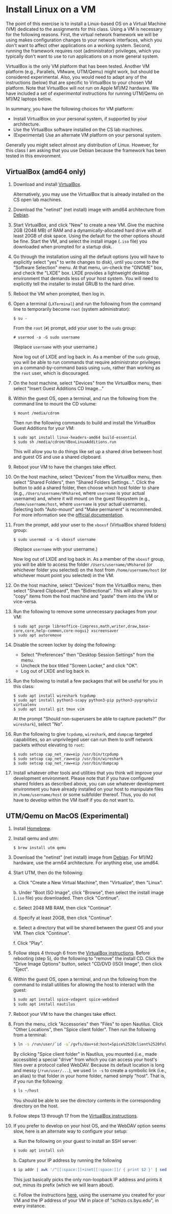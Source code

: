 # Install Linux on a VM

The point of this exercise is to install a Linux-based OS on a Virtual Machine
(VM) dedicated to the assignments for this class.  Using a VM is necessary for
the following reasons.  First, the virtual network framework we will be using
makes configuration changes to your network interfaces, which you don't want to
affect other applications on a working system.  Second, running the framework
requires root (administrator) privileges, which you typically don't want to use
to run applications on a more general system.

VirtualBox is the only VM platform that has been tested.  Another VM platform
(e.g., Parallels, VMware, UTM/Qemu) might work, but should be considered
experimental.  Also, you would need to adapt any of the instructions (below)
that are specific to VirtualBox to your chosen VM platform.  Note that
VirtualBox will not run on Apple M1/M2 hardware.  We have included a set of
_experimental_ instructions for running UTM/Qemu on M1/M2 laptops below.

In summary, you have the following choices for VM platform:

 - Install VirtualBox on your personal system, if supported by your
   architecture.
 - Use the VirtualBox software installed on the CS lab machines.
 - (Experimental) Use an alternate VM platform on your personal system.

Generally you might select almost any distribution of Linux.  However, for this
class I am asking that you use Debian because the framework has been tested in
this environment.


## VirtualBox (amd64 only)

1. Download and install
   [VirtualBox](https://www.virtualbox.org/wiki/Downloads).

   Alternatively, you may use the VirtualBox that is already installed on the
   CS open lab machines.

2. Download the "netinst" (net install) image with amd64 architecture from
   [Debian](https://www.debian.org/releases/stable/debian-installer/).

3. Start VirtualBox, and click "New" to create a new VM.  Give the machine 2GB
   (2048 MB) of RAM and a dynamically-allocated hard drive with at least 20GB
   of disk space.  Using the default for the other options should be fine.
   Start the VM, and select the install image (`.iso` file) you downloaded when
   prompted for a startup disk.

4. Go through the installation using all the default options (you will have to
   explicitly select "yes" to write changes to disk), until you come to the
   "Software Selection" menu.  At that menu, un-check the "GNOME" box, and
   check the "LXDE" box. LXDE provides a lightweight desktop environment that
   demands less of your host system.  You will need to explicitly tell the
   installer to install GRUB to the hard drive.

5. Reboot the VM when prompted, then log in.

6. Open a terminal (`LXTerminal`) and run the following from the command line
   to temporarily become `root` (system administrator):

   ```
   $ su -
   ```

   From the `root` (`#`) prompt, add your user to the `sudo` group:

   ```
   # usermod -a -G sudo username
   ```

   (Replace `username` with your username.)

   Now log out of LXDE and log back in.  As a member of the `sudo` group, you
   will be able to run commands that require administrator privileges on a
   command-by-command basis using `sudo`, rather than working as the `root`
   user, which is discouraged.

7. On the host machine, select "Devices" from the VirtualBox menu, then select
   "Insert Guest Additions CD Image..."

8. Within the guest OS, open a terminal, and run the following from the command
   line to mount the CD volume:

   ```
   $ mount /media/cdrom
   ```

   Then run the following commands to build and install the VirtualBox Guest
   Additions for your VM:

   ```
   $ sudo apt install linux-headers-amd64 build-essential
   $ sudo sh /media/cdrom/VBoxLinuxAdditions.run
   ```

   This will allow you to do things like set up a shared drive between host and
   guest OS and use a shared clipboard.

9. Reboot your VM to have the changes take effect.

10. On the host machine, select "Devices" from the VirtualBox menu, then select
    "Shared Folders", then "Shared Folders Settings...".  Click the button to
    add a shared folder, then choose which host folder to share (e.g.,
    `/Users/username/VMshared`, where `username` is your actual username) and,
    where it will mount on the guest filesystem (e.g., `/home/username/host`,
    where `username` is your actual username).  Selecting both "Auto-mount" and
    "Make permanent" is recommended.  For more information see the
    [official documentation](https://docs.oracle.com/en/virtualization/virtualbox/6.0/user/sharedfolders.html).
 
11. From the prompt, add your user to the `vboxsf` (VirtualBox shared folders)
    group:

    ```
    $ sudo usermod -a -G vboxsf username
    ```

    (Replace `username` with your username.)

    Now log out of LXDE and log back in.  As a member of the `vboxsf` group,
    you will be able to access the folder `/Users/username/VMshared` (or
    whichever folder you selected) on the host from `/home/username/host` (or
    whichever mount point you selected) in the VM.

12. On the host machine, select "Devices" from the VirtualBox menu, then select
    "Shared Clipboard", then "Bidirectional". This will allow you to "copy" items
    from the host machine and "paste" them into the VM or vice-versa.

13. Run the following to remove some unnecessary
    packages from your VM:

    ```
    $ sudo apt purge libreoffice-{impress,math,writer,draw,base-core,core,help-common,core-nogui} xscreensaver
    $ sudo apt autoremove
    ```

14. Disable the screen locker by doing the following:
    - Select "Preferences" then "Desktop Session Settings" from the menu.
    - Uncheck the box titled "Screen Locker," and click "OK".
    - Log out of LXDE and log back in.

15. Run the following to install a few packages that will be useful for you in
    this class:

    ```
    $ sudo apt install wireshark tcpdump
    $ sudo apt install python3-scapy python3-pip python3-pygraphviz virtualenv
    $ sudo apt install git tmux vim
    ```

    At the prompt "Should non-superusers be able to capture packets?" (for
    `wireshark`), select "No".

16. Run the following to give `tcpdump`, `wireshark`, and `dumpcap` targeted
    capabilities, so an unprivileged user can run them to sniff network packets
    without elevating to `root`:
    ```
    $ sudo setcap cap_net_raw=eip /usr/bin/tcpdump
    $ sudo setcap cap_net_raw=eip /usr/bin/wireshark
    $ sudo setcap cap_net_raw=eip /usr/bin/dumpcap
    ```

17. Install whatever other tools and utilities that you think will improve your
    development environment.  Please note that if you have configured shared folders
    as described above, you can use whatever development environment you have already
    installed on your host to manipulate files in `/home/username/host` or some
    subfolder thereof.  Thus, you do not have to develop within the VM itself if you
    do not want to.


## UTM/Qemu on MacOS (Experimental)

1. Install [Homebrew](https://brew.sh/).

2. Install qemu and utm:
   ```bash
   $ brew install utm qemu
   ```

3. Download the "netinst" (net install) image from
   [Debian](https://www.debian.org/releases/stable/debian-installer/).
   For M1/M2 hardware, use the arm64 architecture.  For anything else, use
   amd64.

4. Start UTM, then do the following:

   a. Click "Create a New Virtual Machine", then "Virtualize", then "Linux".

   b. Under "Boot ISO Image", click "Browse", then select the install image
      (`.iso` file) you downloaded.  Then click "Continue".

   c. Select 2048 MB RAM, then click "Continue".

   d. Specify at least 20GB, then click "Continue".

   e. Select a directory that will be shared between the guest OS and your VM.
      Then click "Continue".

   f. Click "Play".

5. Follow steps 4 through 6 from the [VirtualBox instructions](#virtualbox-amd64-only).
   Before rebooting (step 5), do the following to "remove" the install CD.
   Click the "Drive Image Options" button, select "CD/DVD (ISO) Image", then click
   "Eject".

6. Within the guest OS, open a terminal, and run the following from the command
   to install utilities for allowing the host to interact with the guest:

   ```bash
   $ sudo apt install spice-vdagent spice-webdavd
   $ sudo apt install nautilus
   ```

7. Reboot your VM to have the changes take effect.

8. From the menu, click "Accessories" then "Files" to open Nautilus.  Click
   "Other Locations", then "Spice client folder".  Then run the following from
    a terminal:

    ```bash
    $ ln -s /run/user/`id -u`/gvfs/dav+sd:host=Spice%2520client%2520folder._webdav._tcp.local ~/host
    ```

    By clicking "Spice client folder" in Nautilus, you mounted (i.e., made
    accessible) a special "drive" from which you can access your host's files
    over a protocol called WebDAV.  Because its default location is long and
    messy (`/run/user/...`), we used `ln -s` to create a symbolic link (i.e.,
    an alias) to that folder in your home folder, named simply "host".  That
    is, if you run the following:

    ```bash
    $ ls ~/host
    ```

    You should be able to see the directory contents in the corresponding
    directory on the host.

9. Follow steps 13 through 17 from the
   [VirtualBox instructions](#virtualbox-amd64-only).

10. If you prefer to develop on your host OS, and the WebDAV option seems slow,
    here is an alternate way to configure your setup:

    a. Run the following on your guest to install an SSH server:

       ```bash
       $ sudo apt install ssh
       ```

    b. Capture your IP address by running the following

       ```bash
       $ ip addr | awk '/^[[:space:]]+inet[[:space:]]/ { print $2 }' | sed -n '/^127/b;s:/[[:digit:]]\+::;
       ```

       This just basically picks the only non-loopback IP address and prints it
       out, minus its prefix (which we will learn about).

    c. Follow the instructions
       [here](https://github.com/kentseamons/byu-cs324-f2022/tree/master/contrib/vscode-setup),
       using the username you created for your VM and the IP address of your VM
       in place of "schizo.cs.byu.edu", in every instance.
